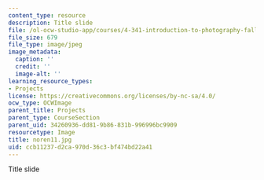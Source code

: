 ```yaml
---
content_type: resource
description: Title slide
file: /ol-ocw-studio-app/courses/4-341-introduction-to-photography-fall-2002/ccb11237d2ca970d36c3bf474bd22a41_noren11.jpg
file_size: 679
file_type: image/jpeg
image_metadata:
  caption: ''
  credit: ''
  image-alt: ''
learning_resource_types:
- Projects
license: https://creativecommons.org/licenses/by-nc-sa/4.0/
ocw_type: OCWImage
parent_title: Projects
parent_type: CourseSection
parent_uid: 34260936-dd81-9b86-831b-996996bc9909
resourcetype: Image
title: noren11.jpg
uid: ccb11237-d2ca-970d-36c3-bf474bd22a41
---
```

Title slide